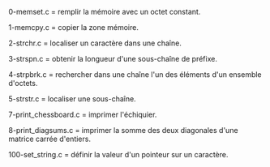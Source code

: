 0-memset.c = remplir la mémoire avec un octet constant.

1-memcpy.c = copier la zone mémoire.

2-strchr.c = localiser un caractère dans une chaîne.

3-strspn.c = obtenir la longueur d'une sous-chaîne de préfixe.

4-strpbrk.c = rechercher dans une chaîne l'un des éléments d'un ensemble d'octets.

5-strstr.c = localiser une sous-chaîne.

7-print_chessboard.c = imprimer l'échiquier.

8-print_diagsums.c = imprimer la somme des deux diagonales d'une matrice carrée d'entiers.

100-set_string.c = définir la valeur d'un pointeur sur un caractère.